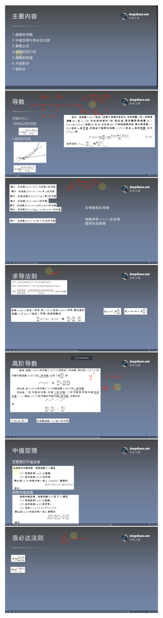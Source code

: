 ![](./img/2.1_1.png)
![](./img/2.1_2.png)
![](./img/2.1_3.png)
![](./img/2.1_4.png)
![](./img/2.1_5.png)
![](./img/2.1_6.png)
![](./img/2.1_7.png)
